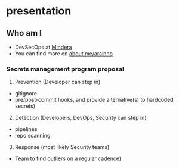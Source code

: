 # presentation

## Who am I
- DevSecOps at [Mindera](https://mindera.com)
- You can find more on [about.me/arainho](https://about.me/arainho)

### Secrets management program proposal
1. Prevention (Developer can step in)
- gitignore
- pre/post-commit hooks, and provide alternative(s) to hardcoded secrets)

2. Detection (Developers, DevOps, Security can step in)
- pipelines
- repo scanning 

3. Response (most likely Security teams)
- Team to find outliers on a regular cadence)
